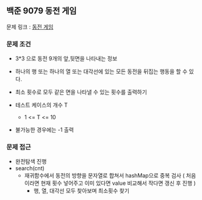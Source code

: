 ## 백준 9079 동전 게임

문제 링크 : [동전 게임](https://www.acmicpc.net/problem/9079)

### 문제 조건

- 3*3 으로 동전 9개의 앞,뒷면을 나타내는 정보
- 하나의 행 또는 하나의 열 또는 대각선에 있는 모든 동전을 뒤집는 행동을 할 수 있다.
- 최소 횟수로 모두 같은 면을 나타낼 수 있는 횟수를 출력하기

- 테스트 케이스의 개수 T
  - 1 <= T <= 10
- 불가능한 경우에는 -1 출력

### 문제 접근

- 완전탐색 진행
- search(cnt)
  - 재귀함수에서 동전의 방향을 문자열로 합쳐서 hashMap으로 중복 검사 ( 처음이라면 현재 횟수 넣어주고 이미 있다면 value 비교해서 작다면 갱신 후 진행 )
    - 행, 열, 대각선 모두 찾아보며 최소횟수 찾기 
 